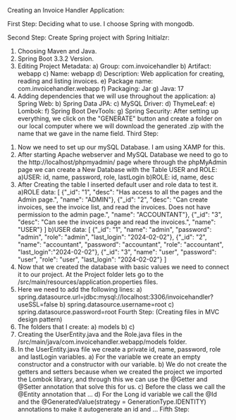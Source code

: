 Creating an Invoice Handler Application:

First Step:
Deciding what to use. I choose Spring with mongodb.

Second Step:
Create Spring project with Spring Initialzr:
1) Choosing Maven and Java.
2) Spring Boot 3.3.2 Version.
3) Editing Project Metadata:
a) Group: com.invoicehandler
b) Artifact: webapp
c) Name: webapp
d) Description: Web application for creating, reading and listing invoices.
e) Package name: com.invoicehandler.webapp
f) Packaging: Jar
g) Java: 17
4) Adding dependencies that we will use throughout the application:
a) Spring Web:
b) Spring Data JPA:
c) MySQL Driver:
d) ThymeLeaf:
e) Lombok:
f) Spring Boot DevTools:
g) Spring Security:
After setting up everything, we click on the "GENERATE" button and create a folder on our local computer where we will
download the generated .zip with the name that we gave in the name field.
Third Step:
1. Now we need to set up our mySQL Database. I am using XAMP for this.
2. After starting Apache webserver and MySQL Database we need to go to the http://localhost/phpmyadmin/ page where
through the phpMyAdmin page we can create a New Database with the Table USER and ROLE:
a)USER: id, name, password, role, lastLogin
b)ROLE: id, name, desc
3. After Creating the table I inserted default user and role data to test it.
a)ROLE data: [
{"_id": "1", "desc": "Has access to all the pages and the Admin page.", "name": "ADMIN"},
{"_id": "2", "desc": "Can create invoices, see the invoice list, and read the invoices. Does not have permission to the admin page.", "name": "ACCOUNTANT"},
{"_id": "3", "desc": "Can see the invoices page and read the invoices.", "name": "USER"}
]
b)USER data: [
{"_id": "1", "name": "admin", "password": "admin", "role": "admin", "last_login": "2024-02-02"},
{"_id": "2", "name": "accountant", "password": "accountant", "role": "accountant", "last_login":"2024-02-02"},
{"_id": "3", "name": "user", "password": "user", "role": "user", "last_login": "2024-02-02"}
]
4. Now that we created the database with basic values we need to connect it to our project. At the Project folder lets
go to the /src/main/resources/application.properties files.
5. Here we need to add the following lines:
a) spring.datasource.url=jdbc:mysql://localhost:3306/invoicehandler?useSSL=false
b) spring.datasource.username=root
c) spring.datasource.password=root
Fourth Step:
(Creating files in MVC design pattern)
1. The folders that I create:
a) models
b)
c)
2. Creating the UserEntity.java and the Role.java files in the /src/main/java/com.invoicehandler.webapp/models folder.
3. In the UserEntity.java file we create a private id, name, password, role and lastLogin variables.
a) For the variable we create an empty constructor and a constructor with our variable.
b) We do not create the getters and setters because when we created the project we imported the Lombok library, and
through this we can use the @Getter and @Setter annotation that solve this for us.
c) Before the class we call the @Entity annotation that ...
d) For the Long id variable we call the @Id and the @GeneratedValue(strategy = GenerationType.IDENTITY) annotations to
make it autogenerate an id and ...
Fifth Step:
    





